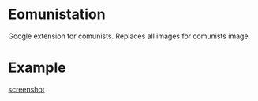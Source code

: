 # Eomunistation
Google extension for comunists. Replaces all images for comunists image. 

# Example

[screenshot](https://github.com/pedrohmorais/comunistation/blob/master/screenshot.png)
